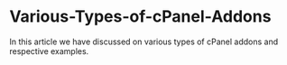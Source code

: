 # Various-Types-of-cPanel-Addons
In this article we have discussed on various types of cPanel addons and respective examples. 

